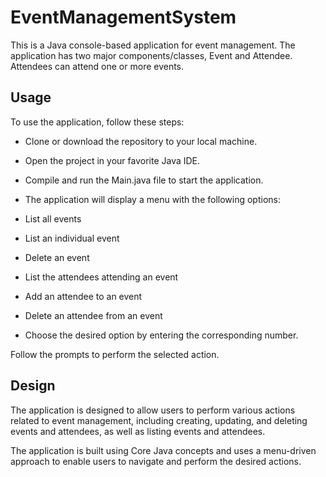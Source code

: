 # EventManagementSystem
This is a Java console-based application for event management. The application has two major components/classes, Event and Attendee. Attendees can attend one or more events.

Usage
--------
To use the application, follow these steps:

* Clone or download the repository to your local machine.

* Open the project in your favorite Java IDE.

* Compile and run the Main.java file to start the application.

* The application will display a menu with the following options:

* List all events
* List an individual event
* Delete an event
* List the attendees attending an event
* Add an attendee to an event
* Delete an attendee from an event
* Choose the desired option by entering the corresponding number.

Follow the prompts to perform the selected action.

Design
---------
The application is designed to allow users to perform various actions related to event management, including creating, updating, and deleting events and attendees, as well as listing events and attendees.

The application is built using Core Java concepts and uses a menu-driven approach to enable users to navigate and perform the desired actions.
